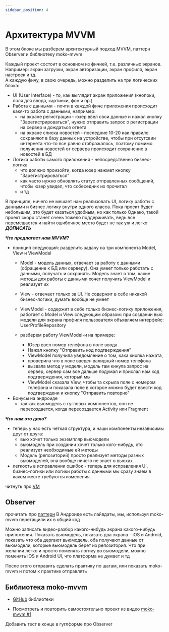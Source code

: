 ```yaml
---
sidebar_position: 4
---
```


# Архитектура MVVM

В этом блоке мы разберем архитектурный подход MVVM, паттерн Observer и библиотеку moko-mvvm

Каждый проект состоит в основном из фичией, т.е. различных экранов. Например: экран загрузки, экран авторизации, экран профиля, экран настроек и тд.  
А каждую фичу, в свою очередь, можно разделить на три логических блока:
- UI (User Interface) - то, как выглядит экран приложения (кнопоки, поля для ввода, картинки, фон и пр.)
- Работа с данными - почти в каждой фиче приложения происходит какя-то работа с данными, например:
  - на экране регистрации - юзер ввел свои данные и нажал кнопку "Зарегистрироваться", нужно отправить запрос о регистрации на сервер и дождаться ответа
  - на экране списка новостей - последние 10-20 как правило сохраняют в базу данных на устройстве, чтобы при отсутсвии интернета что-то все равно отображалось, поэтому помимо получения новостей от сервера происходит сохранение в новостей в БД
- Логика работы самого приложения - непосредственно бизнес-логика
    - что должно произойти, когда юзер нажмет кнопку "Зарегистрироваться"
    - как часто нужно обновлять статус отправленных сообщений, чтобы юзер увидел, что собеседник их прочитал
    - и тд

В принципе, ничего не мешает нам реализовать UI, логику работы с данными и бизнес логику внутри одного класса. Пока проект будет небольшим, это будет казаться удобным, но как только 
Однако, такой проект скоро станет очень тяжело поддерживать, ведь все перемешается и найти ошибочное место будет не так уж и легко  ***ДОПИСАТЬ***

***Что предлагает нам MVVM?***
- принцип следующий: разделить задачу на три компонента Model, View и ViewModel
    - Model - модель данных, отвечает за работу с данными (обращение к БД или серверу). Она умеет только работать с данными, получать и сохранять. Модель знает о том, какие методы для работы с данными хочет получить ViewModel и реализует их
    - View - отвечает только за UI. Не содержит в себе никакой бизнес-логики, думать вообще не умеет 
    - ViewModel - содержит в себе только бизнес-логику приложения, работает с Model и View следующим образом:
        при создании вью модели для экрана профиля пользователя объявляем интерфейс: UserProfileRepository  

    - разберем работу ViewModel-и на примере:
        - Юзер ввел номер телефона в поле ввода
        - Нажал кнопку "Отправить код подтверждения"
        - ViewModel получила уведомление о том, кака кнопка нажата, 
        - проверила что в поле введен валидный номер телефона
        - вызвала метод у модели, модель там кинула запрос на сервер, сервер сам все дальше подумал и прислал нам код подтверждения, который мы
        - ViewModel сказала View, чтобы та скрыла поле с номером телефона и показала поле в которое можно будет ввести код подтверждени и кнопку "Отправить повторно"
- Бонусы на андроиде
    - так как вьюмодель с гугловых компонентов, онп не пересоздается, когда пересоздается Activity или Fragment  
    
***Что нам это дало?***
- теперь у нас есть четкая структура, и наши компоненты независимы друг от друга:
    - вью хочет только экземпляр вьюмодели
    - вьюмодель при создании хочет только кого-нибудь, кто реализует необходимые ей методы
    - Модель (репозиторий) просто реализует методы разных вьюмоделей, она вообще ничего не знает о вьюхах 
- легкость в исправлении ошибок - теперь для исправления UI, бизнес-логики или логики работы с данными мы сразу знаем в каком месте требуются изменения. 

читнуть про [VM](https://developer.android.com/topic/libraries/architecture/viewmodel)


## Observer
прочитать про [паттерн](https://blog.mestwin.net/observer-pattern-in-kotlin-design-patterns/)
В Андроиде есть лайвдаты, мы, используя moko-mvvm перетащили их в общий код

Можно записать видео-разбор какого-нибудь экрана какого-нибудь приложения. Показать вьюмодель, показать два экрана - iOS и Android, показать что оба дергают вьюмодель, оба получают данные от вьюмодели, которые вьюмодель берет из репозитория. Что при желании легко и просто поменять логику во вьюмодели, можно поменять iOS и Android UI, что платформа не думает и тд

После этого отправить сделать практику по шагам, или показать moko-mvvm и потом к практике отправлять

## Библиотека moko-mvvm

- [GitHub](https://github.com/icerockdev/moko-mvvm) библиотеки

- Посмотреть и повторить самостоятельно проект из видео [moko-mvvm #1](https://youtu.be/qe8FcIQEmyA)

Добавить тест в конце в гуглформе про Observer
